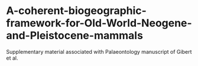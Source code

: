 # A-coherent-biogeographic-framework-for-Old-World-Neogene-and-Pleistocene-mammals
Supplementary material associated with Palaeontology manuscript of Gibert et al. 
